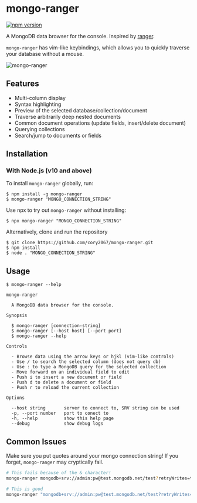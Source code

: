 # mongo-ranger

[![npm version](https://badge.fury.io/js/mongo-ranger.svg)](https://badge.fury.io/js/mongo-ranger)

A MongoDB data browser for the console. Inspired by [ranger](https://github.com/ranger/ranger).

`mongo-ranger` has vim-like keybindings, which allows you to quickly traverse your database without a mouse.

![mongo-ranger](https://user-images.githubusercontent.com/8433005/61555608-c52fb880-aa2d-11e9-996e-9ab3ac552703.png)

## Features

- Multi-column display
- Syntax highlighting
- Preview of the selected database/collection/document
- Traverse arbitrarily deep nested documents
- Common document operations (update fields, insert/delete document)
- Querying collections
- Search/jump to documents or fields

## Installation

### With Node.js (v10 and above)

To install `mongo-ranger` globally, run:

```
$ npm install -g mongo-ranger
$ mongo-ranger "MONGO_CONNECTION_STRING"
```

Use npx to try out `mongo-ranger` without installing:

```
$ npx mongo-ranger "MONGO_CONNECTION_STRING"
```

Alternatively, clone and run the repository

```
$ git clone https://github.com/cory2067/mongo-ranger.git
$ npm install
$ node . "MONGO_CONNECTION_STRING"
```

## Usage

```
$ mongo-ranger --help

mongo-ranger

  A MongoDB data browser for the console.

Synopsis

  $ mongo-ranger [connection-string]
  $ mongo-ranger [--host host] [--port port]
  $ mongo-ranger --help

Controls

  - Browse data using the arrow keys or hjkl (vim-like controls)
  - Use / to search the selected column (does not query db)
  - Use : to type a MongoDB query for the selected collection
  - Move forward on an individual field to edit
  - Push i to insert a new document or field
  - Push d to delete a document or field
  - Push r to reload the current collection

Options

  --host string       server to connect to, SRV string can be used
  -p, --port number   port to conect to
  -h, --help          show this help page
  --debug             show debug logs
```

## Common Issues

Make sure you put quotes around your mongo connection string! If you forget, `mongo-ranger` may cryptically fail.
```bash
# This fails because of the & character!
mongo-ranger mongodb+srv://admin:pw@test.mongodb.net/test?retryWrites=true&w=majority

# This is good
mongo-ranger "mongodb+srv://admin:pw@test.mongodb.net/test?retryWrites=true&w=majority"
```
